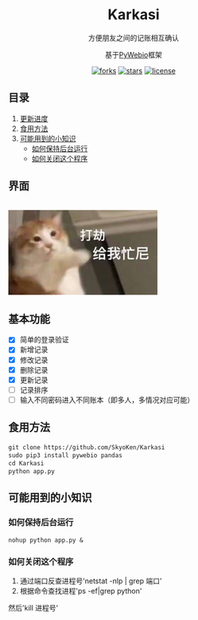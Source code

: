 <div align="center">
  <h1>Karkasi</h1>
  <p>方便朋友之间的记账相互确认</p>
  <p>基于<a href="https://www.pyweb.io/">PyWebio</a>框架</p>
  <p>
  <a href="https://github.com/SkyoKen/Karkasi"><img src="https://img.shields.io/github/forks/SkyoKen/Karkasi.svg" alt="forks"></a>
  <a href="https://github.com/SkyoKen/Karkasi"><img src="https://img.shields.io/github/stars/SkyoKen/Karkasi.svg" alt="stars"></a>
  <a href="https://github.com/SkyoKen/Karkasi"><img src="https://img.shields.io/github/license/SkyoKen/Karkasi.svg" alt="license"></a>
  </p>
</div>

## 目录
1. [更新进度](#更新进度)  
2. [食用方法](#食用方法)  
3. [可能用到的小知识](#可能用到的小知识)  
    - [如何保持后台运行](#如何保持后台运行)  
    - [如何关闭这个程序](#如何关闭这个程序)  

## 界面
<br/>
<img src="./images/head.jpg">
<br/>

## 基本功能
- [x] 简单的登录验证
- [x] 新增记录
- [x] 修改记录
- [x] 删除记录
- [x] 更新记录
- [ ] 记录排序
- [ ] 输入不同密码进入不同账本（即多人，多情况对应可能）

## 食用方法
```shell
git clone https://github.com/SkyoKen/Karkasi
sudo pip3 install pywebio pandas
cd Karkasi
python app.py
```

## 可能用到的小知识
### 如何保持后台运行
```
nohup python app.py & 
```
### 如何关闭这个程序
1. 通过端口反查进程号'netstat -nlp | grep 端口'
2. 根据命令查找进程'ps -ef|grep python'

然后'kill 进程号'


